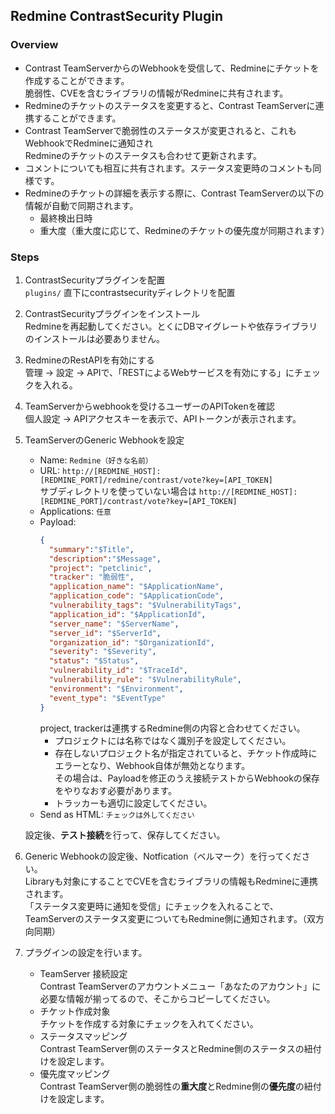 ## Redmine ContrastSecurity Plugin

### Overview
- Contrast TeamServerからのWebhookを受信して、Redmineにチケットを作成することができます。  
  脆弱性、CVEを含むライブラリの情報がRedmineに共有されます。
- Redmineのチケットのステータスを変更すると、Contrast TeamServerに連携することができます。
- Contrast TeamServerで脆弱性のステータスが変更されると、これもWebhookでRedmineに通知され  
  Redmineのチケットのステータスも合わせて更新されます。
- コメントについても相互に共有されます。ステータス変更時のコメントも同様です。
- Redmineのチケットの詳細を表示する際に、Contrast TeamServerの以下の情報が自動で同期されます。  
  - 最終検出日時
  - 重大度（重大度に応じて、Redmineのチケットの優先度が同期されます）

### Steps
1. ContrastSecurityプラグインを配置  
  ```plugins/``` 直下にcontrastsecurityディレクトリを配置
2. ContrastSecurityプラグインをインストール  
  Redmineを再起動してください。とくにDBマイグレートや依存ライブラリのインストールは必要ありません。

3. RedmineのRestAPIを有効にする  
  管理 -> 設定 -> APIで、「RESTによるWebサービスを有効にする」にチェックを入れる。

4. TeamServerからwebhookを受けるユーザーのAPITokenを確認  
  個人設定 -> APIアクセスキーを表示で、APIトークンが表示されます。

5. TeamServerのGeneric Webhookを設定  
    - Name: ```Redmine（好きな名前）```  
    - URL: ```http://[REDMINE_HOST]:[REDMINE_PORT]/redmine/contrast/vote?key=[API_TOKEN]```  
      サブディレクトリを使っていない場合は
      ```http://[REDMINE_HOST]:[REDMINE_PORT]/contrast/vote?key=[API_TOKEN]```
    - Applications: ```任意```  
    - Payload:
      ```json
      {
        "summary":"$Title",
        "description":"$Message",
        "project": "petclinic",
        "tracker": "脆弱性",
        "application_name": "$ApplicationName",
        "application_code": "$ApplicationCode",
        "vulnerability_tags": "$VulnerabilityTags",
        "application_id": "$ApplicationId",
        "server_name": "$ServerName",
        "server_id": "$ServerId",
        "organization_id": "$OrganizationId",
        "severity": "$Severity",
        "status": "$Status",
        "vulnerability_id": "$TraceId",
        "vulnerability_rule": "$VulnerabilityRule",
        "environment": "$Environment",
        "event_type": "$EventType"
      }
      ```
      project, trackerは連携するRedmine側の内容と合わせてください。  
      - プロジェクトには名称ではなく識別子を設定してください。  
      - 存在しないプロジェクト名が指定されていると、チケット作成時にエラーとなり、Webhook自体が無効となります。  
        その場合は、Payloadを修正のうえ接続テストからWebhookの保存をやりなおす必要があります。
      - トラッカーも適切に設定してください。  
    - Send as HTML: ```チェックは外してください```  
  
    設定後、**テスト接続**を行って、保存してください。  
  
6. Generic Webhookの設定後、Notfication（ベルマーク）を行ってください。  
  Libraryも対象にすることでCVEを含むライブラリの情報もRedmineに連携されます。  
  「ステータス変更時に通知を受信」にチェックを入れることで、TeamServerのステータス変更についてもRedmine側に通知されます。（双方向同期）

7. プラグインの設定を行います。
    - TeamServer 接続設定  
      Contrast TeamServerのアカウントメニュー「あなたのアカウント」に必要な情報が揃ってるので、そこからコピーしてください。
    - チケット作成対象  
      チケットを作成する対象にチェックを入れてください。
    - ステータスマッピング  
      Contrast TeamServer側のステータスとRedmine側のステータスの紐付けを設定します。
    - 優先度マッピング  
      Contrast TeamServer側の脆弱性の**重大度**とRedmine側の**優先度**の紐付けを設定します。
